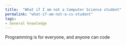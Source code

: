 ```yaml
---
title:  "What if I am not a Computer Science student"
permalink: "what-if-am-not-a-cs-student"
tags:
- General knowledge
---
```

Programming is for everyone, and anyone can code